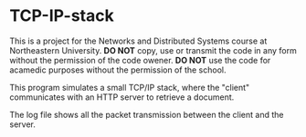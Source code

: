 # TCP-IP-stack

This is a project for the Networks and Distributed Systems course at Northeastern University.
**DO NOT** copy, use or transmit the code in any form without the permission of the code owener.
**DO NOT** use the code for acamedic purposes without the permission of the school.


This program simulates a small TCP/IP stack, where the "client" communicates with an HTTP server to retrieve a document.

The log file shows all the packet transmission between the client and the server.
